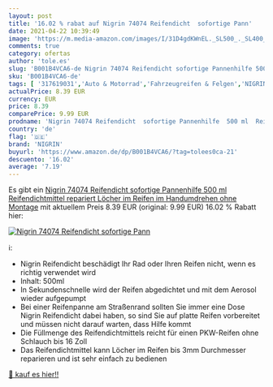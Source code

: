 ```yaml
---
layout: post
title: '16.02 % rabat auf Nigrin 74074 Reifendicht  sofortige Pann'
date: 2021-04-22 10:39:49
image: 'https://m.media-amazon.com/images/I/31D4gdKWnEL._SL500_._SL400_.jpg'
comments: true
category: ofertas
author: 'tole.es'
slug: 'B001B4VCA6-de Nigrin 74074 Reifendicht sofortige Pannenhilfe 500 ml...'
sku: 'B001B4VCA6-de'
tags: [ '317619031','Auto & Motorrad','Fahrzeugreifen & Felgen','NIGRIN','Produkte','Reifendichtmittel','Zubehör für Reifen & Felgen','nigrin', ]
actualPrice: 8.39 EUR
currency: EUR
price: 8.39
comparePrice: 9.99 EUR
prodname: 'Nigrin 74074 Reifendicht  sofortige Pannenhilfe  500 ml  Reifendichtmittel repariert Löcher im Reifen im Handumdrehen ohne Montage'
country: 'de'
flag: '🇩🇪'
brand: 'NIGRIN'
buyurl: 'https://www.amazon.de/dp/B001B4VCA6/?tag=tolees0ca-21'
descuento: '16.02'
average: '7.19'
---
```


Es gibt ein [Nigrin 74074 Reifendicht  sofortige Pannenhilfe  500 ml  Reifendichtmittel repariert Löcher im Reifen im Handumdrehen ohne Montage](https://www.amazon.de/dp/B001B4VCA6/?tag=tolees0ca-21) mit aktuellem Preis 8.39 EUR (original: 9.99 EUR) 16.02 % Rabatt hier:

[![Nigrin 74074 Reifendicht  sofortige Pann](https://m.media-amazon.com/images/I/31D4gdKWnEL._SL500_._SL400_.jpg)](https://www.amazon.de/dp/B001B4VCA6/?tag=tolees0ca-21)

ℹ️:

- Nigrin Reifendicht beschädigt Ihr Rad oder Ihren Reifen nicht, wenn es richtig verwendet wird
- Inhalt: 500ml
- In Sekundenschnelle wird der Reifen abgedichtet und mit dem Aerosol wieder aufgepumpt
- Bei einer Reifenpanne am Straßenrand sollten Sie immer eine Dose Nigrin Reifendicht dabei haben, so sind Sie auf platte Reifen vorbereitet und müssen nicht darauf warten, dass Hilfe kommt
- Die Füllmenge des Reifendichtmittels reicht für einen PKW-Reifen ohne Schlauch bis 16 Zoll
- Das Reifendichtmittel kann Löcher im Reifen bis 3mm Durchmesser reparieren und ist sehr einfach zu bedienen

[🛒 kauf es hier!!](https://www.amazon.de/dp/B001B4VCA6/?tag=tolees0ca-21)
